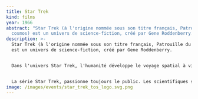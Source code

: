```yaml
---
title: Star Trek
kind: films
year: 1966
abstract: "Star Trek (à l'origine nommée sous son titre français, Patrouille du
  cosmos) est un univers de science-fiction, créé par Gene Roddenberry. "
description: >-
  Star Trek (à l'origine nommée sous son titre français, Patrouille du cosmos)
  est un univers de science-fiction, créé par Gene Roddenberry. 


  Dans l'univers Star Trek, l'humanité développe le voyage spatial à vitesse supraluminique, grâce à un moteur à distorsion, à la suite d'une période post-apocalyptique du milieu du XXIe siècle (voir le Jour du Premier Contact). Plus tard, l'homme s'unit à d'autres espèces intelligentes de la galaxie pour former la Fédération des planètes unies. À la suite d'une intervention extraterrestre, et grâce à la science, l'humanité surmonte largement ses nombreux vices et faiblesses terrestres, au XXIIIe siècle. Les histoires de Star Trek dépeignent souvent les aventures d'êtres humains et d'espèces extra-terrestres qui servent dans Starfleet, ainsi que les nombreux contacts de ceux-ci avec d'autres civilisations. 


  La série Star Trek, passionne toujours le public. Les scientifiques s'y intéressent tout autant, c'est parce que cette œuvre s'est, à sa manière, voulue réaliste en exploitant des connaissances récentes (comme le concept de trou noir) et en tentant aussi de fournir des explications à des innovations étonnantes, notamment le « warp », consistant à déformer l'espace-temps pour aller plus vite.
image: /images/events/star_trek_tos_logo.svg.png
---
```

